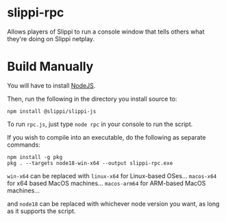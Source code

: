 # slippi-rpc
Allows players of Slippi to run a console window that tells others what they're doing on Slippi netplay.

# Build Manually

You will have to install [NodeJS](https://nodejs.org/en).

Then, run the following in the directory you install source to:

```
npm install @slippi/slippi-js
```

To run `rpc.js`, just type `node rpc` in your console to run the script.

If you wish to compile into an executable, do the following as separate commands:

```
npm install -g pkg
pkg . --targets node18-win-x64 --output slippi-rpc.exe
```

`win-x64` can be replaced with `linux-x64` for Linux-based OSes...
`macos-x64` for x64 based MacOS machines...
`macos-arm64` for ARM-based MacOS machines...

and `node18` can be replaced with whichever node version you want, as long as it supports the script.


